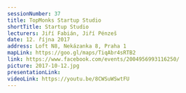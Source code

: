 ```yaml
---
sessionNumber: 37
title: TopMonks Startup Studio
shortTitle: Startup Studio
lecturers: Jiří Fabián, Jiří Pénzeš
date: 12. října 2017
address: Loft N8, Nekázanka 8, Praha 1
mapLink: https://goo.gl/maps/TiqAbr4sRTB2
link: https://www.facebook.com/events/2004956993116250/
picture: 2017-10-12.jpg
presentationLink:
videoLink: https://youtu.be/8CWSuWSwtFU
---
```

